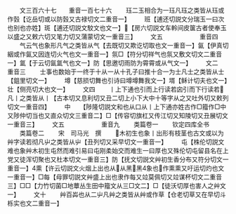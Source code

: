 <!-- { "loadSidebar": true } -->
　　文三百六十七　　重音一百七十六
　　珏二玉相合为一珏凡珏之类皆从珏或作瑴【讫岳切或以防瑴又古禄切文二重音一】
　　班【逋还切説文分瑞玉一曰次也别也亦姓】斑【逋还切説文駮文也文一】【房六切説文车軨间皮箧古者使奉玉以盛之又敕六切又笔力切又蒲蒙切文一重音三】
　　文五　　　　　　重音四
　　气云气也象形凡气之类皆从气【去既切又欺讫切取也文一重音一】氤【伊真切絪或作氤又因连切火气也文一重音一】氛□【符分切祥气也氛又敷文切文二重音一】氲【于云切氤氲气也文一】防【思邀切雨防为霄霄或从气文一】
　　文二　　　　　　重音三
　　士事也数始于一终于十从一从十孔子曰推十合一为士凡士之类皆从士【鉏里切文一】
　　墫【慈损切舞也引诗曰墫墫舞我文一】壻【稣计切夫也文一】壮【侧亮切大也文一】
　　文四
　　丨上下通也引而上行读若囟引而下行读若凡丨之类皆从丨【古本切又息利切又丑二切上小下大中十等字从之又吐外切又敕列切文一重音四】
　　中　　【陟隆切説文和也从口从丨上下通亦姓古作□籀作□中又陟仲切当也又直众切文三重音二】□【传容切旗杠又传江切又知陵切又丑展切文一重音三】
　　文五　　　　　　重音九
　　类篇卷一
　　钦定四库全书
　　类篇卷二
　　宋　司马光　撰
　　木初生也象丨出形有枝茎也古文或以为艸字读若彻凡屮之类皆从屮【丑列切又采早切文一重音一】
　　屯【株伦切説文难也象艸木初生屯然而难引易曰屯刚柔始交而难生一曰厚也又殊伦切屯留县名在上党又徒浑切聚也又杜本切文一重音三】防【抚文切説文艸初生香分布又符分切文一重音一】熏【许云切説文火烟上出也从从黑黑象也作熏熏又吁运切灼也文一重音一】□每【母罪切説文艸盛上出也隶作每又竝莫佩切又竝谋杯切文二重音三】□□【力竹切菌□地蕈丛生田中籀文从三□文二】□【徒沃切厚也害人之艸文一】
　　文十
　　艸百芔也从二屮凡艸之类皆从艸或作草【仓老切草又在早切斗栎实也文二重音一】
